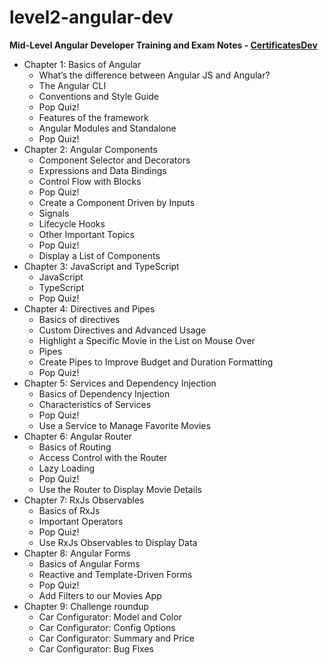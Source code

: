 # level2-angular-dev
**Mid-Level Angular Developer Training and Exam Notes - [CertificatesDev](https://certificates.dev/angular#top)**

- Chapter 1: Basics of Angular
  - What’s the difference between Angular JS and Angular?
  - The Angular CLI
  - Conventions and Style Guide
  - Pop Quiz!
  - Features of the framework
  - Angular Modules and Standalone
  - Pop Quiz!
- Chapter 2: Angular Components
  - Component Selector and Decorators
  - Expressions and Data Bindings
  - Control Flow with Blocks
  - Pop Quiz!
  - Create a Component Driven by Inputs
  - Signals
  - Lifecycle Hooks
  - Other Important Topics
  - Pop Quiz!
  - Display a List of Components
- Chapter 3: JavaScript and TypeScript
  - JavaScript
  - TypeScript
  - Pop Quiz!
- Chapter 4: Directives and Pipes
  - Basics of directives
  - Custom Directives and Advanced Usage
  - Highlight a Specific Movie in the List on Mouse Over
  - Pipes
  - Create Pipes to Improve Budget and Duration Formatting
  - Pop Quiz!
- Chapter 5: Services and Dependency Injection
  - Basics of Dependency Injection
  - Characteristics of Services
  - Pop Quiz!
  - Use a Service to Manage Favorite Movies
- Chapter 6: Angular Router
  - Basics of Routing
  - Access Control with the Router
  - Lazy Loading
  - Pop Quiz!
  - Use the Router to Display Movie Details
- Chapter 7: RxJs Observables
  - Basics of RxJs
  - Important Operators
  - Pop Quiz!
  - Use RxJs Observables to Display Data
- Chapter 8: Angular Forms
  - Basics of Angular Forms
  - Reactive and Template-Driven Forms
  - Pop Quiz!
  - Add Filters to our Movies App
- Chapter 9: Challenge roundup
  - Car Configurator: Model and Color
  - Car Configurator: Config Options
  - Car Configurator: Summary and Price
  - Car Configurator: Bug Fixes
